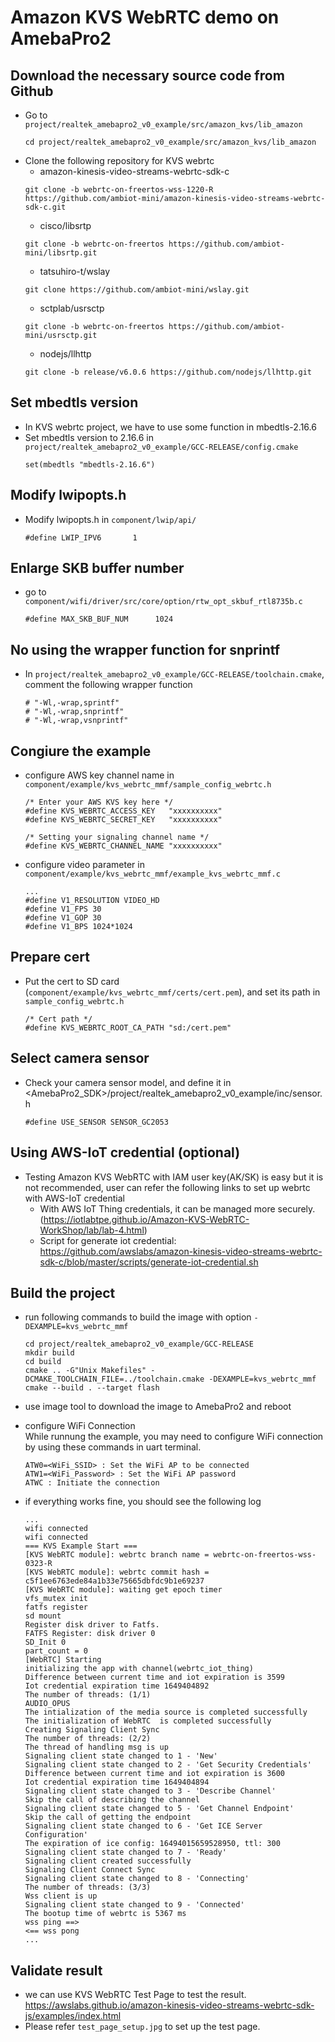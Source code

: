 # Amazon KVS WebRTC demo on AmebaPro2 #

## Download the necessary source code from Github
- Go to `project/realtek_amebapro2_v0_example/src/amazon_kvs/lib_amazon`
    ```
    cd project/realtek_amebapro2_v0_example/src/amazon_kvs/lib_amazon
    ```
- Clone the following repository for KVS webrtc
	- amazon-kinesis-video-streams-webrtc-sdk-c
    ```
    git clone -b webrtc-on-freertos-wss-1220-R https://github.com/ambiot-mini/amazon-kinesis-video-streams-webrtc-sdk-c.git
    ```
    - cisco/libsrtp
    ```
    git clone -b webrtc-on-freertos https://github.com/ambiot-mini/libsrtp.git
    ```
    - tatsuhiro-t/wslay
    ```
    git clone https://github.com/ambiot-mini/wslay.git
    ```
    - sctplab/usrsctp
    ```
    git clone -b webrtc-on-freertos https://github.com/ambiot-mini/usrsctp.git
    ```
    - nodejs/llhttp
    ```
    git clone -b release/v6.0.6 https://github.com/nodejs/llhttp.git
    ```

## Set mbedtls version
- In KVS webrtc project, we have to use some function in mbedtls-2.16.6  
- Set mbedtls version to 2.16.6 in `project/realtek_amebapro2_v0_example/GCC-RELEASE/config.cmake`
    ```
    set(mbedtls "mbedtls-2.16.6")
    ```

## Modify lwipopts.h
- Modify lwipopts.h in `component/lwip/api/`
    ```
    #define LWIP_IPV6       1
    ```
    
## Enlarge SKB buffer number
- go to `component/wifi/driver/src/core/option/rtw_opt_skbuf_rtl8735b.c`  
    ```
    #define MAX_SKB_BUF_NUM      1024
    ```

## No using the wrapper function for snprintf 
- In `project/realtek_amebapro2_v0_example/GCC-RELEASE/toolchain.cmake`, comment the following wrapper function
    ```
    # "-Wl,-wrap,sprintf"
    # "-Wl,-wrap,snprintf"
    # "-Wl,-wrap,vsnprintf"
    ```

## Congiure the example
- configure AWS key channel name in `component/example/kvs_webrtc_mmf/sample_config_webrtc.h`
    ```
    /* Enter your AWS KVS key here */
    #define KVS_WEBRTC_ACCESS_KEY   "xxxxxxxxxx"
    #define KVS_WEBRTC_SECRET_KEY   "xxxxxxxxxx"

    /* Setting your signaling channel name */
    #define KVS_WEBRTC_CHANNEL_NAME "xxxxxxxxxx"
    ```
- configure video parameter in `component/example/kvs_webrtc_mmf/example_kvs_webrtc_mmf.c`
    ```
    ...
    #define V1_RESOLUTION VIDEO_HD
    #define V1_FPS 30
    #define V1_GOP 30
    #define V1_BPS 1024*1024
    ```

## Prepare cert
- Put the cert to SD card (`component/example/kvs_webrtc_mmf/certs/cert.pem`), and set its path in `sample_config_webrtc.h`
    ```
    /* Cert path */
    #define KVS_WEBRTC_ROOT_CA_PATH "sd:/cert.pem"
    ```

## Select camera sensor

- Check your camera sensor model, and define it in <AmebaPro2_SDK>/project/realtek_amebapro2_v0_example/inc/sensor.h
    ```
    #define USE_SENSOR SENSOR_GC2053
    ```
    
## Using AWS-IoT credential (optional)

- Testing Amazon KVS WebRTC with IAM user key(AK/SK) is easy but it is not recommended, user can refer the following links to set up webrtc with AWS-IoT credential
  - With AWS IoT Thing credentials, it can be managed more securely.(https://iotlabtpe.github.io/Amazon-KVS-WebRTC-WorkShop/lab/lab-4.html)
  - Script for generate iot credential: https://github.com/awslabs/amazon-kinesis-video-streams-webrtc-sdk-c/blob/master/scripts/generate-iot-credential.sh

## Build the project
- run following commands to build the image with option `-DEXAMPLE=kvs_webrtc_mmf`
    ```
    cd project/realtek_amebapro2_v0_example/GCC-RELEASE
    mkdir build
    cd build
    cmake .. -G"Unix Makefiles" -DCMAKE_TOOLCHAIN_FILE=../toolchain.cmake -DEXAMPLE=kvs_webrtc_mmf
    cmake --build . --target flash
    ```

- use image tool to download the image to AmebaPro2 and reboot

- configure WiFi Connection  
    While runnung the example, you may need to configure WiFi connection by using these commands in uart terminal.  
    ```
    ATW0=<WiFi_SSID> : Set the WiFi AP to be connected
    ATW1=<WiFi_Password> : Set the WiFi AP password
    ATWC : Initiate the connection
    ```

- if everything works fine, you should see the following log
    ```
    ...
    wifi connected
    wifi connected
    === KVS Example Start ===
    [KVS WebRTC module]: webrtc branch name = webrtc-on-freertos-wss-0323-R
    [KVS WebRTC module]: webrtc commit hash = c5f1ee6763ede84a1b33e75665dbfdc9b1e69237
    [KVS WebRTC module]: waiting get epoch timer
    vfs_mutex init
    fatfs register
    sd mount
    Register disk driver to Fatfs.
    FATFS Register: disk driver 0
    SD_Init 0
    part_count = 0
    [WebRTC] Starting
    initializing the app with channel(webrtc_iot_thing)
    Difference between current time and iot expiration is 3599
    Iot credential expiration time 1649404892
    The number of threads: (1/1)
    AUDIO_OPUS
    The intialization of the media source is completed successfully
    The initialization of WebRTC  is completed successfully
    Creating Signaling Client Sync
    The number of threads: (2/2)
    The thread of handling msg is up
    Signaling client state changed to 1 - 'New'
    Signaling client state changed to 2 - 'Get Security Credentials'
    Difference between current time and iot expiration is 3600
    Iot credential expiration time 1649404894
    Signaling client state changed to 3 - 'Describe Channel'
    Skip the call of describing the channel
    Signaling client state changed to 5 - 'Get Channel Endpoint'
    Skip the call of getting the endpoint
    Signaling client state changed to 6 - 'Get ICE Server Configuration'
    The expiration of ice config: 16494015659528950, ttl: 300
    Signaling client state changed to 7 - 'Ready'
    Signaling client created successfully
    Signaling Client Connect Sync
    Signaling client state changed to 8 - 'Connecting'
    The number of threads: (3/3)
    Wss client is up
    Signaling client state changed to 9 - 'Connected'
    The bootup time of webrtc is 5367 ms
    wss ping ==>
    <== wss pong
    ...
    ```

## Validate result
- we can use KVS WebRTC Test Page to test the result.  
  https://awslabs.github.io/amazon-kinesis-video-streams-webrtc-sdk-js/examples/index.html
- Please refer `test_page_setup.jpg` to set up the test page.
